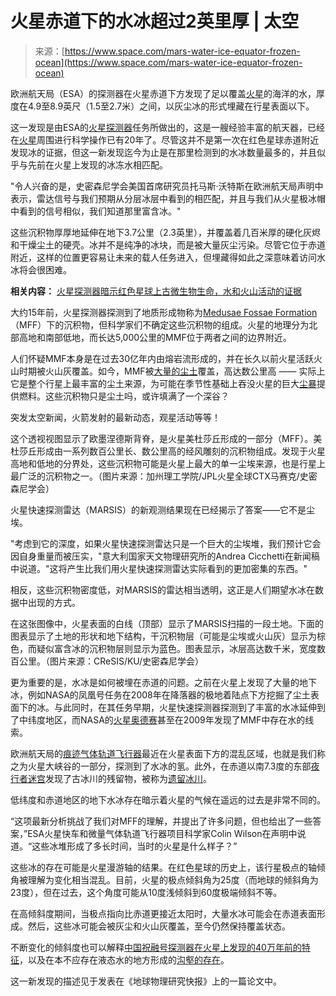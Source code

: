 <!--yml

category: 未分类

date: 2024-05-27 14:55:50

-->

# 火星赤道下的水冰超过2英里厚 | 太空

> 来源：[https://www.space.com/mars-water-ice-equator-frozen-ocean](https://www.space.com/mars-water-ice-equator-frozen-ocean)

欧洲航天局（ESA）的探测器在火星赤道下方发现了足以覆盖[火星](https://www.space.com/47-mars-the-red-planet-fourth-planet-from-the-sun.html)的海洋的水，厚度在4.9至8.9英尺（1.5至2.7米）之间，以灰尘冰的形式埋藏在行星表面以下。

这一发现是由ESA的[火星探测器](https://www.space.com/18206-mars-express.html)任务所做出的，这是一艘经验丰富的航天器，已经在[火星](https://www.space.com/47-mars-the-red-planet-fourth-planet-from-the-sun.html)周围进行科学操作已有20年了。尽管这并不是第一次在红色星球赤道附近发现冰的证据，但这一新发现迄今为止是在那里检测到的水冰数量最多的，并且似乎与先前在火星上发现的冰冻水相匹配。

"令人兴奋的是，史密森尼学会美国首席研究员托马斯·沃特斯在欧洲航天局声明中表示，雷达信号与我们预期从分层冰层中看到的相匹配，并且与我们从火星极冰帽中看到的信号相似，我们知道那里富含冰。"

这些沉积物厚厚地延伸在地下3.7公里（2.3英里），并覆盖着几百米厚的硬化灰烬和干燥尘土的硬壳。冰并不是纯净的冰块，而是被大量灰尘污染。尽管它位于赤道附近，这样的位置更容易让未来的载人任务进入，但埋藏得如此之深意味着访问水冰将会很困难。

**相关内容：** [火星探测器暗示红色星球上古微生物生命，水和火山活动的证据](https://www.space.com/mars-express-orbiter-water-red-planet-volcano-life)

大约15年前，火星探测器探测到了地质形成物称为[Medusae Fossae Formation](https://www.space.com/mars-wind-dust-image-esa-mars-express-photo)（MFF）下的沉积物，但科学家们不确定这些沉积物的组成。火星的地理分为北部高地和南部低地，而长达5,000公里的MMF位于两者之间的边界附近。

人们怀疑MMF本身是在过去30亿年内由熔岩流形成的，并在长久以前火星活跃火山时期被火山灰覆盖。如今，MMF被[大量的尘土](https://www.space.com/mars-wind-dust-image-esa-mars-express-photo)覆盖，高达数公里高 —— 实际上它是整个行星上最丰富的尘土来源，为可能在季节性基础上吞没火星的巨大[尘暴](https://www.space.com/mars-dust-storms-science-mysteries)提供燃料。这些沉积物只是尘土吗，或许填满了一个深谷？

突发太空新闻，火箭发射的最新动态，观星活动等等！

这个透视视图显示了欧墨涅德斯背脊，是火星美杜莎丘形成的一部分（MFF）。美杜莎丘形成由一系列数百公里长、数公里高的经风雕刻的沉积物组成。发现于火星高地和低地的分界处，这些沉积物可能是火星上最大的单一尘埃来源，也是行星上最广泛的沉积物之一。（图片来源：加州理工学院/JPL火星全球CTX马赛克/史密森尼学会）

火星快速探测雷达（MARSIS）的新观测结果现在已经揭示了答案——它不是尘埃。

"考虑到它的深度，如果火星快速探测雷达只是一个巨大的尘埃堆，我们预计它会因自身重量而被压实，"意大利国家天文物理研究所的Andrea Cicchetti在新闻稿中说道。"这将产生比我们用火星快速探测雷达实际看到的更加密集的东西。"

相反，这些沉积物密度低，对MARSIS的雷达相当透明，这正是人们期望水冰在数据中出现的方式。

在这张图像中，火星表面的白线（顶部）显示了MARSIS扫描的一段土地。下面的图表显示了土地的形状和地下结构，干沉积物层（可能是尘埃或火山灰）显示为棕色，而疑似富含冰的沉积物层则显示为蓝色。图表显示，冰层高达数千米，宽度数百公里。（图片来源：CReSIS/KU/史密森尼学会）

更为重要的是，水冰是如何被埋在赤道的问题。之前在火星上发现了大量的地下冰，例如NASA的凤凰号任务在2008年在降落器的极地着陆点下方挖掘了尘土表面下的冰。与此同时，在其任务早期，火星快速探测器探测到了丰富的水冰延伸到了中纬度地区，而NASA的[火星奥德赛](https://www.space.com/18270-mars-odyssey.html)甚至在2009年发现了MMF中存在水的线索。

欧洲航天局的[痕迹气体轨道飞行器](https://www.space.com/34664-exomars-facts.html#section-trace-gas-orbiter-and-schiaparelli)最近在火星表面下方的混乱区域，也就是我们称之为火星大峡谷的一部分，探测到了水冰的氢。此外，在赤道以南7.3度的东部[夜行者迷宫](https://www.space.com/mars-express-red-planet-valley-video)发现了古冰川的残留物，被称为[遗留冰川](https://www.space.com/mars-modern-glacier-buried-water)。

低纬度和赤道地区的地下水冰存在暗示着火星的气候在遥远的过去是非常不同的。

“这项最新分析挑战了我们对MFF的理解，并提出了许多问题，但也给出了一些答案，”ESA火星快车和微量气体轨道飞行器项目科学家Colin Wilson在声明中说道。“这些冰堆形成了多长时间，当时的火星是什么样子？”

这些冰的存在可能是火星漫游轴的结果。在红色星球的历史上，该行星极点的轴倾角被理解为变化相当混乱。目前，火星的极点倾斜角为25度（而地球的倾斜角为23度），但在过去，这个角度可能从10度浅倾斜到60度极端倾斜不等。

在高倾斜度期间，当极点指向比赤道更接近太阳时，大量水冰可能会在赤道表面形成。然后，这些冰可能会被灰尘和火山灰覆盖，至今仍然保持覆盖状态。

不断变化的倾斜度也可以解释[中国祝融号探测器在火星上发现的40万年前的特征](https://www.space.com/mars-climate-shift-china-mars-rover-zhurong)，以及在本不应存在液态水的地方形成的[沟壑的存在](https://www.space.com/mars-water-gullies-climate-change)。

这一新发现的描述见于发表在《地球物理研究快报》上的一篇论文中。
